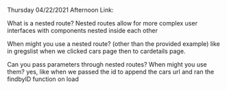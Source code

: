 Thursday 04/22/2021
Afternoon Link: 

What is a nested route?
Nested routes allow for more complex user interfaces with components nested inside each other

When might you use a nested route? (other than the provided example)
like in gregslist when we clicked cars page then to cardetails page.

Can you pass parameters through nested routes? When might you use them?
yes, like when we passed the id to append the cars url and ran the findbyID function on load